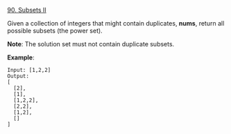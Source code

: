[90. Subsets II](https://leetcode.com/problems/subsets-ii/)


Given a collection of integers that might contain duplicates, **nums**, return all possible subsets (the power set).

**Note**: The solution set must not contain duplicate subsets.

**Example**:

```
Input: [1,2,2]
Output:
[
  [2],
  [1],
  [1,2,2],
  [2,2],
  [1,2],
  []
]
```